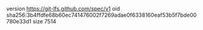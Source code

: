 version https://git-lfs.github.com/spec/v1
oid sha256:3b4ffdfe68b60ec741476002f7269adae0f6338160eaf53b5f7bde00780e33d1
size 7514
